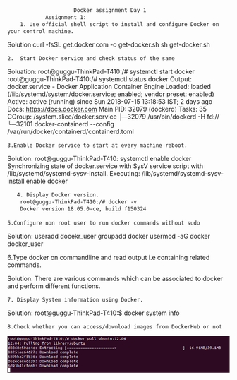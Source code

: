           				 Docker assignment Day 1
       			Assignment 1:
    	1. Use official shell script to install and configure Docker on your control machine.
Solution
	 curl -fsSL get.docker.com -o get-docker.sh
	  sh get-docker.sh
	
	2.	Start Docker service and check status of the same
	
Soluation:
		root@guggu-ThinkPad-T410:/# systemctl start docker
			root@guggu-ThinkPad-T410:/# systemctl status docker
		Output:
			docker.service - Docker Application Container Engine
   			Loaded: loaded (/lib/systemd/system/docker.service; enabled; vendor 	preset: enabled)
   			Active: active (running) since Sun 2018-07-15 13:18:53 IST; 2 days ago
     			Docs: https://docs.docker.com
 			Main PID: 32079 (dockerd)
    			Tasks: 35
   			CGroup: /system.slice/docker.service
           		├─32079 /usr/bin/dockerd -H fd://
           		└─32101 docker-containerd --config /var/run/docker/containerd/containerd.toml

	3.Enable Docker service to start at every machine reboot.

Solution:
root@guggu-ThinkPad-T410: systemctl enable docker
Synchronizing state of docker.service with SysV service script with /lib/systemd/systemd-sysv-install.
Executing: /lib/systemd/systemd-sysv-install enable docker

       4. Display Docker version.
		root@guggu-ThinkPad-T410:/# docker -v
		Docker version 18.05.0-ce, build f150324
   
	5.Configure non root user to run docker commands without sudo
	
Solution:
			useradd docekr_user
			groupadd docker
			usermod -aG docker docker_user
	
6.Type docker on commandline and read output i.e containing related commands.

Solution. There are various commands which can be associated to docker and perform different functions.
	
	7. Display System information using Docker.

Solution:
		root@guggu-ThinkPad-T410:$ docker system info

	
	8.Check whether you can access/download images from DockerHub or not
	
  ![](https://github.com/navdeepmanchanda/Assignments/blob/master/docker_day1/media/docker_assign_1.png)
